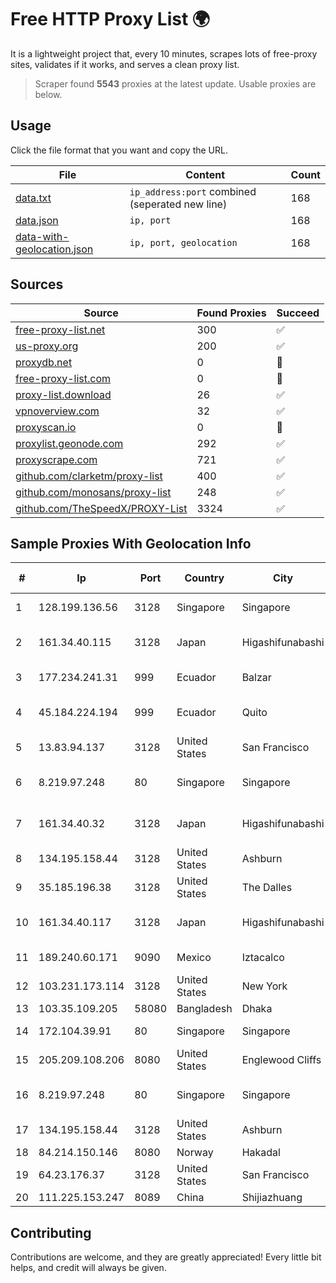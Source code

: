 
# Free HTTP Proxy List 🌍

It is a lightweight project that, every 10 minutes, scrapes lots of free-proxy sites, validates if it works, and serves a clean proxy list.


> Scraper found **5543** proxies at the latest update. Usable proxies are below.

## Usage

Click the file format that you want and copy the URL.


|File|Content|Count|
|----|-------|-----|
|[data.txt](https://raw.githubusercontent.com/themiralay/Proxy-List-World/master/data.txt)|`ip_address:port` combined (seperated new line)|168|
|[data.json](https://raw.githubusercontent.com/themiralay/Proxy-List-World/master/data.json)|`ip, port`|168|
|[data-with-geolocation.json](https://raw.githubusercontent.com/themiralay/Proxy-List-World/master/data-with-geolocation.json)|`ip, port, geolocation`|168|

## Sources

|Source|Found Proxies|Succeed|
|------|-------------|-------|
|[free-proxy-list.net](https://free-proxy-list.net)|300|✅|
|[us-proxy.org](https://www.us-proxy.org)|200|✅|
|[proxydb.net](http://proxydb.net)|0|🚫|
|[free-proxy-list.com](https://free-proxy-list.com/?page=&port=&type%5B%5D=http&type%5B%5D=https&up_time=0&search=Search)|0|🚫|
|[proxy-list.download](https://www.proxy-list.download/HTTP)|26|✅|
|[vpnoverview.com](https://vpnoverview.com/privacy/anonymous-browsing/free-proxy-servers)|32|✅|
|[proxyscan.io](https://www.proxyscan.io)|0|🚫|
|[proxylist.geonode.com](https://proxylist.geonode.com/api/proxy-list?limit=300&page=1&sort_by=lastChecked&sort_type=desc&protocols=http,https)|292|✅|
|[proxyscrape.com](https://api.proxyscrape.com/v2/?request=displayproxies&protocol=http&timeout=10000&country=all&ssl=all&anonymity=all)|721|✅|
|[github.com/clarketm/proxy-list](https://raw.githubusercontent.com/clarketm/proxy-list/master/proxy-list-raw.txt)|400|✅|
|[github.com/monosans/proxy-list](https://raw.githubusercontent.com/monosans/proxy-list/main/proxies/http.txt)|248|✅|
|[github.com/TheSpeedX/PROXY-List](https://raw.githubusercontent.com/TheSpeedX/PROXY-List/master/http.txt)|3324|✅|


## Sample Proxies With Geolocation Info

|#|Ip|Port|Country|City|Internet Service Provider|
|-|--|----|-------|----|-------------------------|
|1|128.199.136.56|3128|Singapore|Singapore|DigitalOcean, LLC|
|2|161.34.40.115|3128|Japan|Higashifunabashi|NTT PC Communications, Inc.|
|3|177.234.241.31|999|Ecuador|Balzar|Vasquez Burgos Livington|
|4|45.184.224.194|999|Ecuador|Quito|Media Commerce Medcomm S.A|
|5|13.83.94.137|3128|United States|San Francisco|Microsoft Corporation|
|6|8.219.97.248|80|Singapore|Singapore|Alibaba (US) Technology Co., Ltd.|
|7|161.34.40.32|3128|Japan|Higashifunabashi|NTT PC Communications, Inc.|
|8|134.195.158.44|3128|United States|Ashburn|AB E-Commerce|
|9|35.185.196.38|3128|United States|The Dalles|Google LLC|
|10|161.34.40.117|3128|Japan|Higashifunabashi|NTT PC Communications, Inc.|
|11|189.240.60.171|9090|Mexico|Iztacalco|Uninet S.A. de C.V.|
|12|103.231.173.114|3128|United States|New York|Netsec Limited|
|13|103.35.109.205|58080|Bangladesh|Dhaka|Ranks ITT|
|14|172.104.39.91|80|Singapore|Singapore|Akamai Technologies|
|15|205.209.108.206|8080|United States|Englewood Cliffs|Interserver, Inc|
|16|8.219.97.248|80|Singapore|Singapore|Alibaba (US) Technology Co., Ltd.|
|17|134.195.158.44|3128|United States|Ashburn|AB E-Commerce|
|18|84.214.150.146|8080|Norway|Hakadal|Get AS|
|19|64.23.176.37|3128|United States|San Francisco|DigitalOcean, LLC|
|20|111.225.153.247|8089|China|Shijiazhuang|China Telecom|



## Contributing

Contributions are welcome, and they are greatly appreciated! Every
little bit helps, and credit will always be given.

